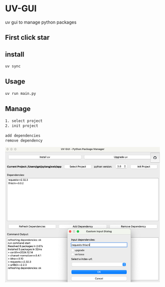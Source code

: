 # UV-GUI

uv gui to manage python packages

## First click star

## install

```sh
uv sync
```

## Usage

```sh
uv run main.py
```

## Manage

```
1. select project
2. init project

add dependencies
remove dependency
```

![uv-gui](uv-gui.png "uv gui screenshot")